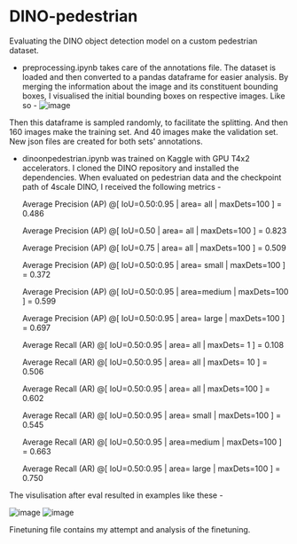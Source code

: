# DINO-pedestrian
Evaluating the DINO object detection model on a custom pedestrian dataset. 

- preprocessing.ipynb takes care of the annotations file. The dataset is loaded and then converted to a pandas dataframe for easier analysis. By merging the information about the image and its constituent bounding boxes, I visualised the initial bounding boxes on respective images. Like so -
![image](https://github.com/user-attachments/assets/d411e6c5-c345-4493-b7ee-1019cac8f0d4)

Then this dataframe is sampled randomly, to facilitate the splitting. And then 160 images make the training set. And 40 images make the validation set. New json files are created for both sets' annotations.  

- dinoonpedestrian.ipynb was trained on Kaggle with GPU T4x2 accelerators. I cloned the DINO repository and installed the dependencies. When evaluated on pedestrian data and the checkpoint path of 4scale DINO, I received the following metrics -


     Average Precision  (AP) @[ IoU=0.50:0.95 | area=   all | maxDets=100 ] = 0.486
  
     Average Precision  (AP) @[ IoU=0.50      | area=   all | maxDets=100 ] = 0.823
  
     Average Precision  (AP) @[ IoU=0.75      | area=   all | maxDets=100 ] = 0.509
  
     Average Precision  (AP) @[ IoU=0.50:0.95 | area= small | maxDets=100 ] = 0.372
  
     Average Precision  (AP) @[ IoU=0.50:0.95 | area=medium | maxDets=100 ] = 0.599
  
     Average Precision  (AP) @[ IoU=0.50:0.95 | area= large | maxDets=100 ] = 0.697
  
     Average Recall     (AR) @[ IoU=0.50:0.95 | area=   all | maxDets=  1 ] = 0.108
  
     Average Recall     (AR) @[ IoU=0.50:0.95 | area=   all | maxDets= 10 ] = 0.506
  
     Average Recall     (AR) @[ IoU=0.50:0.95 | area=   all | maxDets=100 ] = 0.602
  
     Average Recall     (AR) @[ IoU=0.50:0.95 | area= small | maxDets=100 ] = 0.545
  
     Average Recall     (AR) @[ IoU=0.50:0.95 | area=medium | maxDets=100 ] = 0.663
  
     Average Recall     (AR) @[ IoU=0.50:0.95 | area= large | maxDets=100 ] = 0.750
 

The visulisation after eval resulted in examples like these - 

![image](https://github.com/user-attachments/assets/9ba4eba6-27c6-4003-b22c-ede4a7777ef6)
![image](https://github.com/user-attachments/assets/3e2cbd79-4eaf-4f1e-a044-8968d672ebd2)

Finetuning file contains my attempt and analysis of the finetuning. 


